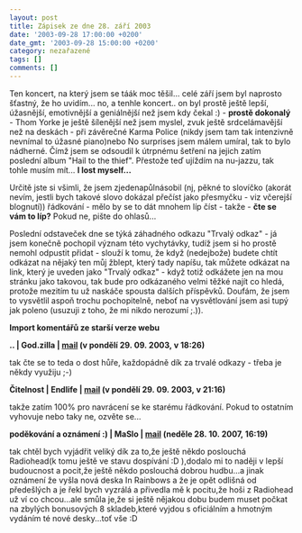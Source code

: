```yaml
---
layout: post
title: Zápisek ze dne 28. září 2003
date: '2003-09-28 17:00:00 +0200'
date_gmt: '2003-09-28 15:00:00 +0200'
category: nezařazené
tags: []
comments: []
---
```

<p>Ten koncert, na který jsem se táák moc těšil... celé září jsem byl naprosto šťastný, že ho uvidím...  no, a tenhle koncert.. on byl prostě ještě lepší, úžasnější, emotivnější a geniálnější  než jsem kdy čekal :) - <strong>prostě dokonalý</strong> - Thom Yorke je ještě šílenější  než jsem myslel, zvuk ještě srdcelámavější než na deskách - při závěrečné Karma Police (nikdy jsem  tam tak intenzivně nevnímal to úžasné piano)nebo No surprises jsem málem umíral, tak to bylo nádherné.  Čímž jsem se odsoudil k útrpnému šetření na jejich zatím poslední album "Hail to the thief". Přestože  teď ujíždím na nu-jazzu, tak tohle musím mít... <strong>I lost myself...</strong></p>
<p>Určitě jste si všimli, že jsem zjedenapůlnásobil (nj, pěkné to slovíčko (akorát nevím, jestli  bych takové slovo dokázal přečíst jako přesmyčku - viz včerejší blognutí)) řádkování - mělo by se to dát  mnohem líp číst - takže - <strong>čte se vám to líp?</strong> Pokud ne, pište do ohlasů...</p>
<p>Poslední odstaveček dne se týká záhadného odkazu "Trvalý odkaz" - já jsem konečně pochopil význam této vychytávky,  tudíž jsem si ho prostě nemohl odpustit přidat - slouží k tomu, že když (nedejbože) budete chtít odkázat  na nějaký ten můj žblept, který tady napíšu, tak můžete odkázat na link, který je uveden jako "Trvalý odkaz"  - když totiž odkážete jen na mou stránku jako takovou, tak bude pro odkázaného velmi těžké najít co hledá,  protože mezitím tu už naskáče spousta dalších příspěvků. Doufám, že jsem to vysvětlil aspoň trochu  pochopitelně, neboť na vysvětlování jsem asi tupý jak poleno (usuzuji z toho, že mi nikdo nerozumí ;.)).</p>
<div class="import-komentaru">
<p><strong>Import komentářů ze starší verze webu</strong></p>
<div class="comment">
<p style="font-weight:bold"><span class="compredmet">..</span> | <span class="comname">God.zilla</span> |  <a href="mailto:god.zilla at seznam dot cz">mail</a> (v&nbsp;pondělí&nbsp;29.&nbsp;09.&nbsp;2003,&nbsp;v&nbsp;18:26)</p>
<p>tak čte se to teda o dost hůře, každopádně dík za trvalé odkazy - třeba je někdy využiju ;-) </p>
</div>
<div class="comment">
<p style="font-weight:bold"><span class="compredmet">Čitelnost</span> | <span class="comname">Endlife</span> |  <a href="mailto:jan.martinek@post.cz">mail</a> (v&nbsp;pondělí&nbsp;29.&nbsp;09.&nbsp;2003,&nbsp;v&nbsp;21:16)</p>
<p>takže zatím 100% pro navrácení se ke starému řádkování. Pokud to ostatním vyhovuje nebo taky ne, ozvěte se... </p>
</div>
<div class="comment">
<p style="font-weight:bold"><span class="compredmet">poděkování a oznámení :)</span> | <span class="comname">MaSlo</span> |  <a href="mailto:Legovlas@seznam.cz">mail</a> (neděle&nbsp;28.&nbsp;10.&nbsp;2007,&nbsp;16:19)</p>
<p>tak chtěl bych vyjádřit veliký dík za to,že ještě někdo poslouchá Radiohead(k tomu ještě ve stavu dospívání :D ),dodalo mi to naději v lepší budoucnost a pocit,že ještě někdo poslouchá dobrou hudbu...a jinak oznámení že vyšla nová deska In Rainbows a že je opět odlišná od předešlých a je řekl bych vyzrálá a přivedla mě k pocitu,že hoši z Radiohead už ví co chcou...ale smůla je,že si ještě nějakou dobu budem muset počkat na zbylých bonusových 8 skladeb,které vyjdou s oficiálním a hmotným vydáním té nové desky...toť vše :D </p>
</div>
</div>
